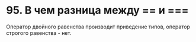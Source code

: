 # 95. В чем разница между == и ===

Оператор двойного равенства производит приведение типов, оператор строгого равенства - нет.
